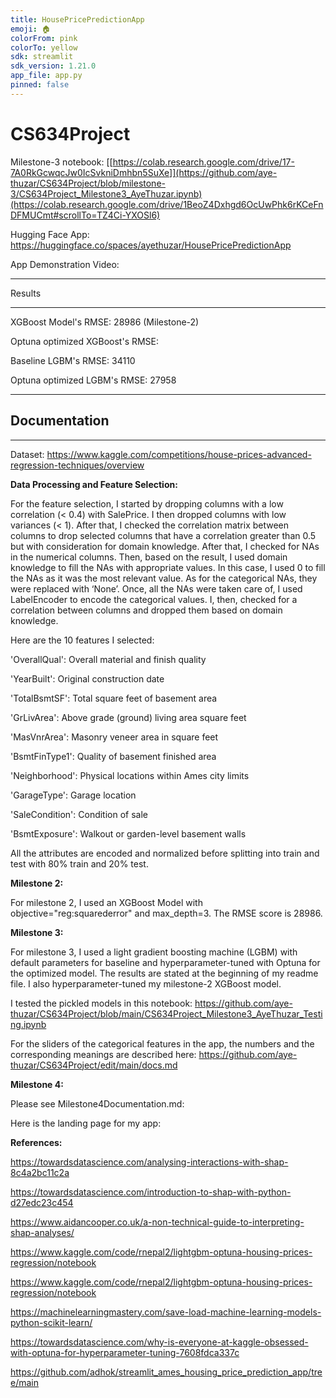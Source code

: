 ```yaml
---
title: HousePricePredictionApp
emoji: 🏠
colorFrom: pink
colorTo: yellow
sdk: streamlit
sdk_version: 1.21.0
app_file: app.py
pinned: false
---
```


# CS634Project

Milestone-3 notebook: [[https://colab.research.google.com/drive/17-7A0RkGcwqcJw0IcSvkniDmhbn5SuXe]](https://github.com/aye-thuzar/CS634Project/blob/milestone-3/CS634Project_Milestone3_AyeThuzar.ipynb)(https://colab.research.google.com/drive/1BeoZ4Dxhgd6OcUwPhk6rKCeFnDFMUCmt#scrollTo=TZ4Ci-YXOSl6)

Hugging Face App: https://huggingface.co/spaces/ayethuzar/HousePricePredictionApp

App Demonstration Video: 

***********

Results

***********

XGBoost Model's RMSE: 28986  (Milestone-2)

Optuna optimized XGBoost's RMSE: 

Baseline LGBM's RMSE: 34110

Optuna optimized LGBM's RMSE: 27958

***********

## Documentation 

***********

Dataset: https://www.kaggle.com/competitions/house-prices-advanced-regression-techniques/overview

**Data Processing and Feature Selection:**

For the feature selection, I started by dropping columns with a low correlation (< 0.4) with SalePrice. I then dropped columns with low variances (< 1). After that, I checked the correlation matrix between columns to drop selected columns that have a correlation greater than 0.5 but with consideration for domain knowledge. After that, I checked for NAs in the numerical columns. Then, based on the result, I used domain knowledge to fill the NAs with appropriate values. In this case, I used 0 to fill the NAs as it was the most relevant value. As for the categorical NAs, they were replaced with ‘None’. Once, all the NAs were taken care of, I used LabelEncoder to encode the categorical values. I, then, checked for a correlation between columns and dropped them based on domain knowledge.

Here are the 10 features I selected:

 'OverallQual': Overall material and finish quality
 
 'YearBuilt': Original construction date
 
 'TotalBsmtSF': Total square feet of basement area
 
 'GrLivArea': Above grade (ground) living area square feet
 
 'MasVnrArea': Masonry veneer area in square feet
 
 'BsmtFinType1': Quality of basement finished area
 
 'Neighborhood': Physical locations within Ames city limits
 
 'GarageType': Garage location
 
 'SaleCondition': Condition of sale
 
 'BsmtExposure': Walkout or garden-level basement walls

All the attributes are encoded and normalized before splitting into train and test with 80% train and 20% test.

**Milestone 2:**

For milestone 2, I used an XGBoost Model with objective="reg:squarederror" and max_depth=3. The RMSE score is 28986.

**Milestone 3:**

For milestone 3, I used a light gradient boosting machine (LGBM) with default parameters for baseline and hyperparameter-tuned with Optuna for the optimized model. The results are stated at the beginning of my readme file. I also hyperparameter-tuned my milestone-2 XGBoost model.

I tested the pickled models in this notebook: https://github.com/aye-thuzar/CS634Project/blob/main/CS634Project_Milestone3_AyeThuzar_Testing.ipynb

For the sliders of the categorical features in the app, the numbers and the corresponding meanings are described here: https://github.com/aye-thuzar/CS634Project/edit/main/docs.md

**Milestone 4:**

Please see Milestone4Documentation.md: 

Here is the landing page for my app: 

**References:**

https://towardsdatascience.com/analysing-interactions-with-shap-8c4a2bc11c2a

https://towardsdatascience.com/introduction-to-shap-with-python-d27edc23c454

https://www.aidancooper.co.uk/a-non-technical-guide-to-interpreting-shap-analyses/

https://www.kaggle.com/code/rnepal2/lightgbm-optuna-housing-prices-regression/notebook

https://www.kaggle.com/code/rnepal2/lightgbm-optuna-housing-prices-regression/notebook

https://machinelearningmastery.com/save-load-machine-learning-models-python-scikit-learn/

https://towardsdatascience.com/why-is-everyone-at-kaggle-obsessed-with-optuna-for-hyperparameter-tuning-7608fdca337c

https://github.com/adhok/streamlit_ames_housing_price_prediction_app/tree/main
